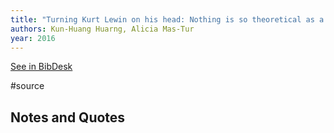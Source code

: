```yaml
---
title: "Turning Kurt Lewin on his head: Nothing is so theoretical as a good practice"
authors: Kun-Huang Huarng, Alicia Mas-Tur
year: 2016
---
```

[See in BibDesk](x-bdsk://Huarng-2016aa)

#source

## Notes and Quotes


